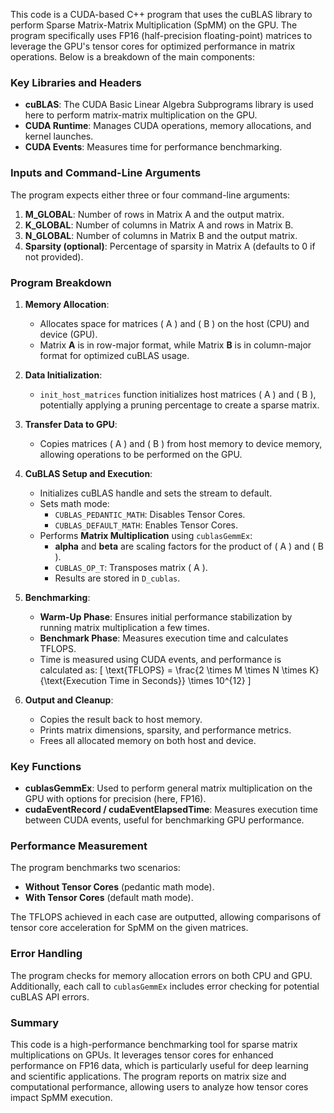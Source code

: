 This code is a CUDA-based C++ program that uses the cuBLAS library to perform Sparse Matrix-Matrix Multiplication (SpMM) on the GPU. The program specifically uses FP16 (half-precision floating-point) matrices to leverage the GPU's tensor cores for optimized performance in matrix operations. Below is a breakdown of the main components:

### Key Libraries and Headers
- **cuBLAS**: The CUDA Basic Linear Algebra Subprograms library is used here to perform matrix-matrix multiplication on the GPU.
- **CUDA Runtime**: Manages CUDA operations, memory allocations, and kernel launches.
- **CUDA Events**: Measures time for performance benchmarking.

### Inputs and Command-Line Arguments
The program expects either three or four command-line arguments:
1. **M_GLOBAL**: Number of rows in Matrix A and the output matrix.
2. **K_GLOBAL**: Number of columns in Matrix A and rows in Matrix B.
3. **N_GLOBAL**: Number of columns in Matrix B and the output matrix.
4. **Sparsity (optional)**: Percentage of sparsity in Matrix A (defaults to 0 if not provided).

### Program Breakdown
1. **Memory Allocation**:
   - Allocates space for matrices \( A \) and \( B \) on the host (CPU) and device (GPU).
   - Matrix **A** is in row-major format, while Matrix **B** is in column-major format for optimized cuBLAS usage.

2. **Data Initialization**:
   - `init_host_matrices` function initializes host matrices \( A \) and \( B \), potentially applying a pruning percentage to create a sparse matrix.

3. **Transfer Data to GPU**:
   - Copies matrices \( A \) and \( B \) from host memory to device memory, allowing operations to be performed on the GPU.

4. **CuBLAS Setup and Execution**:
   - Initializes cuBLAS handle and sets the stream to default.
   - Sets math mode:
     - `CUBLAS_PEDANTIC_MATH`: Disables Tensor Cores.
     - `CUBLAS_DEFAULT_MATH`: Enables Tensor Cores.
   - Performs **Matrix Multiplication** using `cublasGemmEx`:
     - **alpha** and **beta** are scaling factors for the product of \( A \) and \( B \).
     - `CUBLAS_OP_T`: Transposes matrix \( A \).
     - Results are stored in `D_cublas`.

5. **Benchmarking**:
   - **Warm-Up Phase**: Ensures initial performance stabilization by running matrix multiplication a few times.
   - **Benchmark Phase**: Measures execution time and calculates TFLOPS.
   - Time is measured using CUDA events, and performance is calculated as:
     \[
     \text{TFLOPS} = \frac{2 \times M \times N \times K}{\text{Execution Time in Seconds}} \times 10^{12}
     \]

6. **Output and Cleanup**:
   - Copies the result back to host memory.
   - Prints matrix dimensions, sparsity, and performance metrics.
   - Frees all allocated memory on both host and device.

### Key Functions
- **cublasGemmEx**: Used to perform general matrix multiplication on the GPU with options for precision (here, FP16).
- **cudaEventRecord / cudaEventElapsedTime**: Measures execution time between CUDA events, useful for benchmarking GPU performance.

### Performance Measurement
The program benchmarks two scenarios:
- **Without Tensor Cores** (pedantic math mode).
- **With Tensor Cores** (default math mode).

The TFLOPS achieved in each case are outputted, allowing comparisons of tensor core acceleration for SpMM on the given matrices.

### Error Handling
The program checks for memory allocation errors on both CPU and GPU. Additionally, each call to `cublasGemmEx` includes error checking for potential cuBLAS API errors.

### Summary
This code is a high-performance benchmarking tool for sparse matrix multiplications on GPUs. It leverages tensor cores for enhanced performance on FP16 data, which is particularly useful for deep learning and scientific applications. The program reports on matrix size and computational performance, allowing users to analyze how tensor cores impact SpMM execution.
